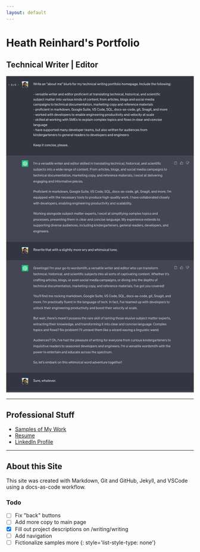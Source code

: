 ```yaml
---
layout: default
---
```


# Heath Reinhard's Portfolio

## Technical Writer | Editor
<!--
You might be my kind of company if you:

* Hire talented people and empower them to solve problems both collaboratively and autonomously
* Believe that documentation is a powerful tool for enabling engineering productivity and velocity at scale
* Are remote-first and properly support distributed employees financially and technologically
* Lean into using generative AI tools to augment documentation workflows
* Compensate based on experience, not location
* Support ongoing learning
* Focus on creating real-world impact while also having fun and a sense of humor

## More About Me

Versatile writer and editor proficient at translating technical, historical, and scientific subject matter into various kinds of content; from articles, blogs and social media campaigns to technical documentation, marketing copy and reference materials. Adept at working with SMEs to explain their work in clear and concise English. I have written for audiences ranging from kindergarteners to teams of professional developers and engineers.

I have a passion for brevity and an obsession with eliminating superfluous commas wherever I find them.
-->

![](./assets/img/about_me_blurb.png)

---

## Professional Stuff

* [Samples of My Work](./writing/writing)
* [Resume](./assets/Heath%20Reinhard%20Resume.pdf)
* [LinkedIn Profile](https://www.linkedin.com/in/heath-reinhard/)

---

## About this Site

This site was created with Markdown, Git and GitHub, Jekyll, and VSCode using a docs-as-code workflow.

### Todo

- [ ] Fix "back" buttons
- [ ] Add more copy to main page
- [x] Fill out project descriptions on /writing/writing
- [ ] Add navigation
- [ ] Fictionalize samples more
{: style='list-style-type: none'}
